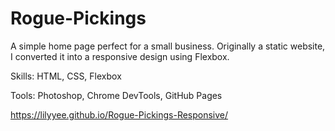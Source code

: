 # Rogue-Pickings

A simple home page perfect for a small business. Originally a static website, I converted it into a responsive design using Flexbox.

Skills: HTML, CSS, Flexbox

Tools: Photoshop, Chrome DevTools, GitHub Pages

https://lilyyee.github.io/Rogue-Pickings-Responsive/
